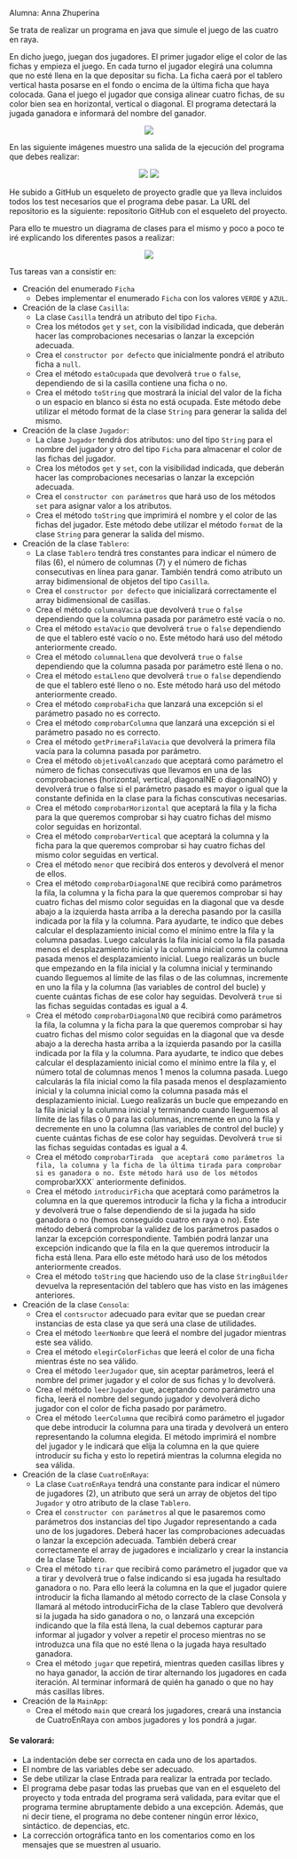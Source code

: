 Alumna: Anna Zhuperina

Se trata de realizar un programa en java que simule el juego de las cuatro en raya.

En dicho juego, juegan dos jugadores. El primer jugador elige el color de las fichas y empieza el juego. En cada turno el jugador elegirá una columna que no esté llena en la que depositar su ficha. La ficha caerá por el tablero vertical hasta posarse en el fondo o encima de la última ficha que haya colocada. Gana el juego el jugador que consiga alinear cuatro fichas, de su color bien sea en horizontal, vertical o diagonal. El programa detectará la jugada ganadora e informará del nombre del ganador.
<div align="center">
<p>
<img src="src/main/resources/cuatro-en-raya.jpg" />
</p>
</div>

En las siguiente imágenes muestro una salida de la ejecución del programa que debes realizar:
<div align="center">
<p>
<img src="src/main/resources/inicioPartida.png" />
<img src="src/main/resources/finPartida.png" />
</p>
</div>

He subido a GitHub un esqueleto de proyecto gradle que ya lleva incluidos todos los test necesarios que el programa debe pasar. La URL del repositorio es la siguiente: repositorio GitHub con el esqueleto del proyecto.

Para ello te muestro un diagrama de clases para el mismo y poco a poco te iré explicando los diferentes pasos a realizar:
<div align="center">
<p>
<img src="src/main/resources/cuatroEnRaya.png"/>
</p>
</div>

Tus tareas van a consistir en:

- Creación del enumerado `Ficha`
    - Debes implementar el enumerado `Ficha` con los valores `VERDE` y `AZUL`.
- Creación de la clase `Casilla`:
    - La clase `Casilla` tendrá un atributo del tipo `Ficha`.
    - Crea los métodos `get` y `set`, con la visibilidad indicada, que deberán hacer las comprobaciones necesarias o lanzar la excepción adecuada.
    - Crea el `constructor por defecto` que inicialmente pondrá el atributo ficha a `null`.
    - Crea el método `estaOcupada` que devolverá `true` o `false`, dependiendo de si la casilla contiene una ficha o no.
    - Crea el método `toString` que mostrará la inicial del valor de la ficha o un espacio en blanco si ésta no está ocupada. Este método debe utilizar el método format de la clase `String` para generar la salida del mismo.
- Creación de la clase `Jugador`:
    - La clase `Jugador` tendrá dos atributos: uno del tipo `String` para el nombre del jugador y otro del tipo `Ficha` para almacenar el color de las fichas del jugador.
    - Crea los métodos `get` y `set`, con la visibilidad indicada, que deberán hacer las comprobaciones necesarias o lanzar la excepción adecuada.
    - Crea el `constructor con parámetros` que hará uso de los métodos `set` para asignar valor a los atributos.
    - Crea el método `toString` que imprimirá el nombre y el color de las fichas del jugador. Este método debe utilizar el método `format` de la clase `String` para generar la salida del mismo.
- Creación de la clase `Tablero`:
    - La clase `Tablero` tendrá tres constantes para indicar el número de filas (6), el número de columnas (7) y el número de fichas consecutivas en línea para ganar. También tendrá como atributo un array bidimensional de objetos del tipo `Casilla`.
    - Crea el `constructor por defecto` que inicializará correctamente el array bidimensional de casillas.
    - Crea el método `columnaVacia` que devolverá `true` o `false` dependiendo que la columna pasada por parámetro esté vacía o no.
    - Crea el método `estaVacio` que devolverá `true` o `false` dependiendo de que el tablero esté vacío o no. Este método hará uso del método anteriormente creado.
    - Crea el método `columnaLlena` que devolverá `true` o `false` dependiendo que la columna pasada por parámetro esté llena o no.
    - Crea el método `estaLleno` que devolverá `true` o `false` dependiendo de que el tablero esté lleno o no. Este método hará uso del método anteriormente creado.
    - Crea el método `comprobaFicha` que lanzará una excepción si el parámetro pasado no es correcto.
    - Crea el método `comprobarColumna` que lanzará una excepción si el parámetro pasado no es correcto.
    - Crea el método `getPrimeraFilaVacia` que devolverá la primera fila vacía para la columna pasada por parámetro.
    - Crea el método `objetivoAlcanzado` que aceptará como parámetro el número de fichas consecutivas que llevamos en una de las comprobaciones (horizontal, vertical, diagonalNE o diagonalNO) y devolverá true o false si el parámetro pasado es mayor o igual que la constante definida en la clase para la fichas conscutivas necesarias.
    - Crea el método `comprobarHorizontal` que aceptará la fila y la ficha para la que queremos comprobar si hay cuatro fichas del mismo color seguidas en horizontal.
    - Crea el método `comprobarVertical` que aceptará la columna y la ficha para la que queremos comprobar si hay cuatro fichas del mismo color seguidas en vertical.
    - Crea el método `menor` que recibirá dos enteros y devolverá el menor de ellos.
    - Crea el método `comprobarDiagonalNE` que recibirá como parámetros la fila, la columna y la ficha para la que queremos comprobar si hay cuatro fichas del mismo color seguidas en la diagonal que va desde abajo a la izquierda hasta arriba a la derecha pasando por la casilla indicada por la fila y la columna. Para ayudarte, te indico que debes calcular el desplazamiento inicial como el mínimo entre la fila y la columna pasadas. Luego calcularás la fila inicial como la fila pasada menos el desplazamiento inicial y la columna inicial como la columna pasada menos el desplazamiento inicial. Luego realizarás un bucle que empezando en la fila inicial y la columna inicial y terminando cuando lleguemos al límite de las filas o de las columnas, incremente en uno la fila y la columna (las variables de control del bucle) y cuente cuántas fichas de ese color hay seguidas. Devolverá `true` si las fichas seguidas contadas es igual a 4.
    - Crea el método `comprobarDiagonalNO` que recibirá como parámetros la fila, la columna y la ficha para la que queremos comprobar si hay cuatro fichas del mismo color seguidas en la diagonal que va desde abajo a la derecha hasta arriba a la izquierda pasando por la casilla indicada por la fila y la columna. Para ayudarte, te indico que debes calcular el desplazamiento inicial como el mínimo entre la fila y, el número total de columnas menos 1 menos la columna pasada. Luego calcularás la fila inicial como la fila pasada menos el desplazamiento inicial y la columna inicial como la columna pasada más el desplazamiento inicial. Luego realizarás un bucle que empezando en la fila inicial y la columna inicial y terminando cuando lleguemos al límite de las filas o 0 para las columnas, incremente en uno la fila y decremente en uno la columna (las variables de control del bucle) y cuente cuántas fichas de ese color hay seguidas. Devolverá `true` si las fichas seguidas contadas es igual a 4.
    - Crea el método `comprobarTirada  que aceptará como parámetros la fila, la columna y la ficha de la última tirada para comprobar si es ganadora o no. Este método hará uso de los métodos `comprobarXXX` anteriormente definidos.
    - Crea el método `introducirFicha` que aceptará como parámetros la columna en la que queremos introducir la ficha y la ficha a introducir y devolverá true o false dependiendo de si la jugada ha sido ganadora o no (hemos conseguido cuatro en raya o no). Este método deberá comprobar la validez de los parámetros pasados o lanzar la excepción correspondiente. También podrá lanzar una excepción indicando que la fila en la que queremos introducir la ficha está llena. Para ello este método hará uso de los métodos anteriormente creados.
    - Crea el método `toString` que haciendo uso de la clase `StringBuilder` devuelva la representación del tablero que has visto en las imágenes anteriores.
- Creación de la clase `Consola`:
    - Crea el `contsructor` adecuado para evitar que se puedan crear instancias de esta clase ya que será una clase de utilidades.
    - Crea el método `leerNombre` que leerá el nombre del jugador mientras este sea válido.
    - Crea el método `elegirColorFichas` que leerá el color de una ficha mientras éste no sea válido.
    - Crea el método `leerJugador` que, sin aceptar parámetros, leerá el nombre del primer jugador y el color de sus fichas y lo devolverá.
    - Crea el método `leerJugador` que, aceptando como parámetro una ficha, leerá el nombre del segundo jugador y devolverá dicho jugador con el color de ficha pasado por parámetro.
    - Crea el método `leerColumna` que recibirá como parámetro el jugador que debe introducir la columna para una tirada y devolverá un entero representando la columna elegida. El método imprimirá el nombre del jugador y le indicará que elija la columna en la que quiere introducir su ficha y esto lo repetirá mientras la columna elegida no sea válida.
- Creación de la clase `CuatroEnRaya`:
    - La clase `CuatroEnRaya` tendrá una constante para indicar el número de jugadores (2), un atributo que será un array de objetos del tipo `Jugador` y otro atributo de la clase `Tablero`.
    - Crea el `constructor con parámetros` al que le pasaremos como parámetros dos instancias del tipo Jugador representando a cada uno de los jugadores. Deberá hacer las comprobaciones adecuadas o lanzar la excepción adecuada. También deberá crear correctamente el array de jugadores e incializarlo y crear la instancia de la clase Tablero.
    - Crea el método `tirar` que recibirá como parámetro el jugador que va a tirar y devolverá true o false indicando si esa jugada ha resultado ganadora o no. Para ello leerá la columna en la que el jugador quiere introducir la ficha llamando al método correcto de la clase Consola y llamará al método introducirFicha de la clase Tablero que devolverá si la jugada ha sido ganadora o no, o lanzará una excepción indicando que la fila está llena, la cual debemos capturar para informar al jugador y volver a repetir el proceso mientras no se introduzca una fila que no esté llena o la jugada haya resultado ganadora.
    - Crea el método `jugar` que repetirá, mientras queden casillas libres y no haya ganador, la acción de tirar alternando los jugadores en cada iteración. Al terminar informará de quién ha ganado o que no hay más casillas libres.
- Creación de la `MainApp`:
    - Crea el método `main` que creará los jugadores, creará una instancia de CuatroEnRaya con ambos jugadores y los pondrá a jugar. 

#### Se valorará:

- La indentación debe ser correcta en cada uno de los apartados.
- El nombre de las variables debe ser adecuado.
- Se debe utilizar la clase Entrada para realizar la entrada por teclado.
- El programa debe pasar todas las pruebas que van en el esqueleto del proyecto y toda entrada del programa será validada, para evitar que el programa termine abruptamente debido a una excepción. Además, que ni decir tiene, el programa no debe contener ningún error léxico, sintáctico. de depencias, etc.
- La corrección ortográfica tanto en los comentarios como en los mensajes que se muestren al usuario.
